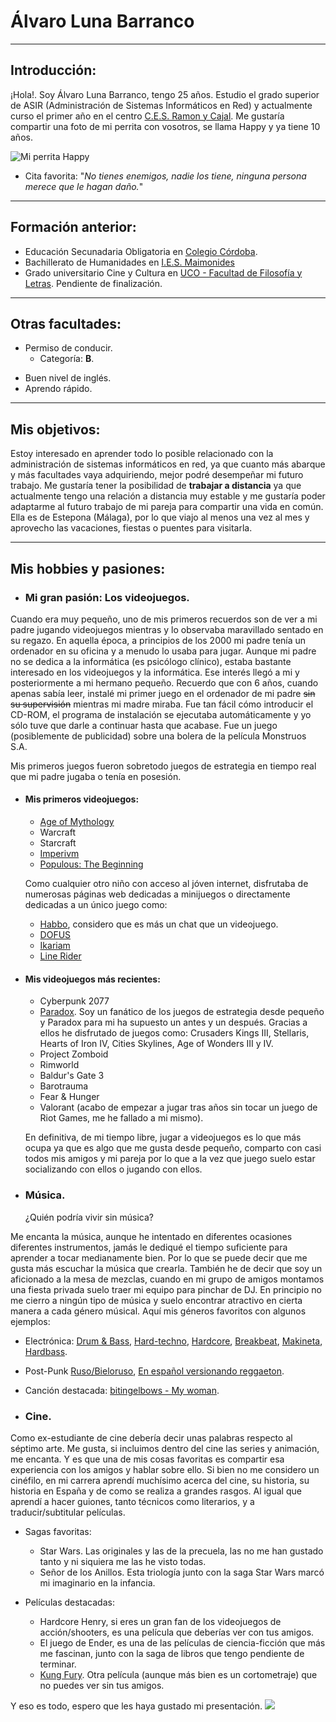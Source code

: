 # Álvaro Luna Barranco
----
## Introducción:
¡Hola!. Soy Álvaro Luna Barranco, tengo 25 años. Estudio el grado superior de ASIR (Administración de Sistemas Informáticos en Red) y actualmente curso el primer año en el centro [C.E.S. Ramon y Cajal](https://ramonycajal.net/). Me gustaría compartir una foto de mi perrita con vosotros, se llama Happy y ya tiene 10 años.

![Mi perrita Happy](https://i.imgur.com/Iu1kT3Q.jpg)


- Cita favorita:  "_No tienes enemigos, nadie los tiene, ninguna persona merece que le hagan daño._"

---

## Formación anterior:
- Educación Secunadaria Obligatoria en [Colegio Córdoba](https://www.colegiocordoba.es/).
- Bachillerato de Humanidades en [I.E.S. Maimonides](https://iesmaimonides.es/)
- Grado universitario Cine y Cultura en [UCO - Facultad de Filosofía y Letras](https://www.uco.es/filosofiayletras/es/grado-cine-y-cultura). Pendiente de finalización.

---
   
## Otras facultades:
+ Permiso de conducir.
    + Categoría: **B**.
- Buen nivel de inglés.
- Aprendo rápido.

---

## Mis objetivos:
Estoy interesado en aprender todo lo posible relacionado con la administración de sistemas informáticos en red, ya que cuanto más abarque y más facultades vaya adquiriendo, mejor podré desempeñar mi futuro trabajo. Me gustaría tener la posibilidad de **trabajar a distancia** ya que actualmente tengo una relación a distancia muy estable y me gustaría poder adaptarme al futuro trabajo de mi pareja para compartir una vida en común. Ella es de Estepona (Málaga), por lo que viajo al menos una vez al mes y aprovecho las vacaciones, fiestas o puentes para visitarla.

---

## Mis hobbies y pasiones:
+ ### Mi gran pasión: Los videojuegos.
Cuando era muy pequeño, uno de mis primeros recuerdos son de ver a mi padre jugando videojuegos mientras y lo observaba maravillado sentado en su regazo. En aquella época, a principios de los 2000 mi padre tenía un ordenador en su oficina y a menudo lo usaba para jugar. Aunque mi padre no se dedica a la informática (es psicólogo clínico), estaba bastante interesado en los videojuegos y la informática. Ese interés llegó a mi y posteriormente a mi hermano pequeño. Recuerdo que con 6 años, cuando apenas sabía leer, instalé mi primer juego en el ordenador de mi padre ~~sin su supervisión~~ mientras mi madre miraba. Fue tan fácil cómo introducir el CD-ROM, el programa de instalación se ejecutaba automáticamente y yo sólo tuve que darle a continuar hasta que acabase. Fue un juego (posiblemente de publicidad) sobre una bolera de la película Monstruos S.A.

Mis primeros juegos fueron sobretodo juegos de estrategia en tiempo real que mi padre jugaba o tenía en posesión.

+ #### Mis primeros videojuegos:
   + [Age of Mythology](https://es.wikipedia.org/wiki/Age_of_Mythology)
   + Warcraft
   + Starcraft
   + [Imperivm](https://es.wikipedia.org/wiki/Imperivm)
   + [Populous: The Beginning](https://es.wikipedia.org/wiki/Imperivm)

  Como cualquier otro niño con acceso al jóven internet, disfrutaba de numerosas páginas web dedicadas a minijuegos o directamente dedicadas a un único juego como:

  + [Habbo](https://es.wikipedia.org/wiki/Habbo), considero que es más un chat que un videojuego.
  + [DOFUS](https://www.dofus.com/es/prehome)
  + [Ikariam](https://gameforge.com/es-ES/play/ikariam/)
  + [Line Rider](https://www.linerider.com/)

+ #### Mis videojuegos más recientes:
     + Cyberpunk 2077
     + [Paradox](https://www.paradoxinteractive.com/our-games/discover). Soy un fanático de los juegos de estrategia desde pequeño y Paradox para mi ha supuesto un antes y un después. Gracias a ellos he disfrutado de juegos como: Crusaders Kings III, Stellaris, Hearts of Iron IV, Cities Skylines, Age of Wonders III y IV.
     + Project Zomboid
     + Rimworld
     + Baldur's Gate 3
     + Barotrauma
     + Fear & Hunger
     + Valorant (acabo de empezar a jugar tras años sin tocar un juego de Riot Games, me he fallado a mi mismo).
 
  En definitiva, de mi tiempo libre, jugar a videojuegos es lo que más ocupa ya que es algo que me gusta desde pequeño, comparto con casi todos mis amigos y mi pareja por lo que a la vez que juego suelo estar socializando con ellos o jugando con ellos.
      
- ### Música.
   ¿Quién podría vivir sin música? 

Me encanta la música, aunque he intentado en diferentes ocasiones diferentes instrumentos, jamás le dediqué el tiempo suficiente para aprender a tocar medianamente bien. Por lo que se puede decir que me gusta más escuchar la música que crearla. También he de decir que soy un aficionado a la mesa de mezclas, cuando en mi grupo de amigos montamos una fiesta privada suelo traer mi equipo para pinchar de DJ. En principio no me cierro a ningún tipo de música y suelo encontrar atractivo en cierta manera a cada género músical. Aquí mis géneros favoritos con algunos ejemplos:

- Electrónica: [Drum & Bass](https://www.youtube.com/watch?v=btefjNXeaYg), [Hard-techno](https://youtu.be/kJtr_SqGerM?si=7GS-1xh-1Q7MlflC), [Hardcore](https://www.youtube.com/watch?v=2NifU4IPVSw), [Breakbeat](https://www.youtube.com/watch?v=zuoqBcXhsVU), [Makineta](https://www.youtube.com/watch?v=nzlx8DjL8qE), [Hardbass](https://www.youtube.com/watch?v=RBfrfSNX6ts).
- Post-Punk [Ruso/Bieloruso](https://www.youtube.com/watch?v=HR5zpFs7YpY), [En español versionando reggaeton](https://youtu.be/owp7QP19cjI?si=DEar83Ayqr3P04qK).
- Canción destacada: [bitingelbows - My woman](https://www.youtube.com/watch?v=sYKwU1E2U1I). 

- ### Cine.
Como ex-estudiante de cine debería decir unas palabras respecto al séptimo arte. Me gusta, si incluimos dentro del cine las series y animación, me encanta. Y es que una de mis cosas favoritas es compartir esa experiencia con los amigos y hablar sobre ello. Si bien no me considero un cinéfilo, en mi carrera aprendí muchísimo acerca del cine, su historia, su historia en España y de como se realiza a grandes rasgos. Al igual que aprendí a hacer guiones, tanto técnicos como literarios, y a traducir/subtitular películas. 

- Sagas favoritas:
  + Star Wars. Las originales y las de la precuela, las no me han gustado tanto y ni siquiera me las he visto todas. 
  + Señor de los Anillos. Esta triología junto con la saga Star Wars marcó mi imaginario en la infancia.

- Películas destacadas:
  + Hardcore Henry, si eres un gran fan de los videojuegos de acción/shooters, es una película que deberías ver con tus amigos.
  + El juego de Ender, es una de las películas de ciencia-ficción que más me fascinan, junto con la saga de libros que tengo pendiente de terminar.
  + [Kung Fury](https://www.youtube.com/watch?v=YE3rsVuBJ-0). Otra película (aunque más bien es un cortometraje) que no puedes ver sin tus amigos.
    
Y eso es todo, espero que les haya gustado mi presentación.
![](https://eltallerdelaserenidad.files.wordpress.com/2013/01/gracias_thumb1.gif)
